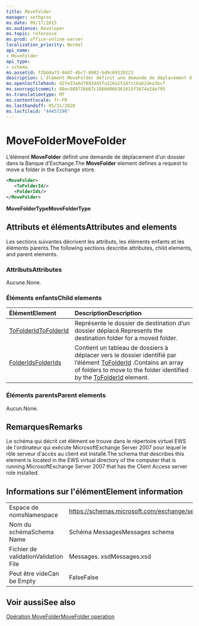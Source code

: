 ```yaml
---
title: MoveFolder
manager: sethgros
ms.date: 09/17/2015
ms.audience: Developer
ms.topic: reference
ms.prod: office-online-server
localization_priority: Normal
api_name:
- MoveFolder
api_type:
- schema
ms.assetid: f2bb0a73-94d7-4bc7-8902-bd9c69120221
description: L’élément MoveFolder définit une demande de déplacement d’un dossier dans la Banque d’Exchange.
ms.openlocfilehash: d2fe33a6d7893d45fa116a1516fcc6ab2dea3bcf
ms.sourcegitcommit: 88ec988f2bb67c1866d06b361615f3674a24e795
ms.translationtype: MT
ms.contentlocale: fr-FR
ms.lasthandoff: 05/31/2020
ms.locfileid: "44457290"
---
```

# <a name="movefolder"></a><span data-ttu-id="624e6-103">MoveFolder</span><span class="sxs-lookup"><span data-stu-id="624e6-103">MoveFolder</span></span>

<span data-ttu-id="624e6-104">L’élément **MoveFolder** définit une demande de déplacement d’un dossier dans la Banque d’Exchange.</span><span class="sxs-lookup"><span data-stu-id="624e6-104">The **MoveFolder** element defines a request to move a folder in the Exchange store.</span></span> 
  
```xml
<MoveFolder>
   <ToFolderId/>
   <FolderIds/>
</MoveFolder>
```

 <span data-ttu-id="624e6-105">**MoveFolderType**</span><span class="sxs-lookup"><span data-stu-id="624e6-105">**MoveFolderType**</span></span>
## <a name="attributes-and-elements"></a><span data-ttu-id="624e6-106">Attributs et éléments</span><span class="sxs-lookup"><span data-stu-id="624e6-106">Attributes and elements</span></span>

<span data-ttu-id="624e6-107">Les sections suivantes décrivent les attributs, les éléments enfants et les éléments parents.</span><span class="sxs-lookup"><span data-stu-id="624e6-107">The following sections describe attributes, child elements, and parent elements.</span></span>
  
### <a name="attributes"></a><span data-ttu-id="624e6-108">Attributs</span><span class="sxs-lookup"><span data-stu-id="624e6-108">Attributes</span></span>

<span data-ttu-id="624e6-109">Aucune.</span><span class="sxs-lookup"><span data-stu-id="624e6-109">None.</span></span>
  
### <a name="child-elements"></a><span data-ttu-id="624e6-110">Éléments enfants</span><span class="sxs-lookup"><span data-stu-id="624e6-110">Child elements</span></span>

|<span data-ttu-id="624e6-111">**Élément**</span><span class="sxs-lookup"><span data-stu-id="624e6-111">**Element**</span></span>|<span data-ttu-id="624e6-112">**Description**</span><span class="sxs-lookup"><span data-stu-id="624e6-112">**Description**</span></span>|
|:-----|:-----|
|[<span data-ttu-id="624e6-113">ToFolderId</span><span class="sxs-lookup"><span data-stu-id="624e6-113">ToFolderId</span></span>](tofolderid.md) <br/> |<span data-ttu-id="624e6-114">Représente le dossier de destination d’un dossier déplacé.</span><span class="sxs-lookup"><span data-stu-id="624e6-114">Represents the destination folder for a moved folder.</span></span>  <br/> |
|[<span data-ttu-id="624e6-115">FolderIds</span><span class="sxs-lookup"><span data-stu-id="624e6-115">FolderIds</span></span>](folderids.md) <br/> |<span data-ttu-id="624e6-116">Contient un tableau de dossiers à déplacer vers le dossier identifié par l’élément [ToFolderId](tofolderid.md) .</span><span class="sxs-lookup"><span data-stu-id="624e6-116">Contains an array of folders to move to the folder identified by the [ToFolderId](tofolderid.md) element.</span></span>  <br/> |
   
### <a name="parent-elements"></a><span data-ttu-id="624e6-117">Éléments parents</span><span class="sxs-lookup"><span data-stu-id="624e6-117">Parent elements</span></span>

<span data-ttu-id="624e6-118">Aucun.</span><span class="sxs-lookup"><span data-stu-id="624e6-118">None.</span></span>
  
## <a name="remarks"></a><span data-ttu-id="624e6-119">Remarques</span><span class="sxs-lookup"><span data-stu-id="624e6-119">Remarks</span></span>

<span data-ttu-id="624e6-120">Le schéma qui décrit cet élément se trouve dans le répertoire virtuel EWS de l'ordinateur qui exécute MicrosoftExchange Server 2007 pour lequel le rôle serveur d'accès au client est installé.</span><span class="sxs-lookup"><span data-stu-id="624e6-120">The schema that describes this element is located in the EWS virtual directory of the computer that is running MicrosoftExchange Server 2007 that has the Client Access server role installed.</span></span>
  
## <a name="element-information"></a><span data-ttu-id="624e6-121">Informations sur l'élément</span><span class="sxs-lookup"><span data-stu-id="624e6-121">Element information</span></span>

|||
|:-----|:-----|
|<span data-ttu-id="624e6-122">Espace de noms</span><span class="sxs-lookup"><span data-stu-id="624e6-122">Namespace</span></span>  <br/> |https://schemas.microsoft.com/exchange/services/2006/messages  <br/> |
|<span data-ttu-id="624e6-123">Nom du schéma</span><span class="sxs-lookup"><span data-stu-id="624e6-123">Schema Name</span></span>  <br/> |<span data-ttu-id="624e6-124">Schéma Messages</span><span class="sxs-lookup"><span data-stu-id="624e6-124">Messages schema</span></span>  <br/> |
|<span data-ttu-id="624e6-125">Fichier de validation</span><span class="sxs-lookup"><span data-stu-id="624e6-125">Validation File</span></span>  <br/> |<span data-ttu-id="624e6-126">Messages. xsd</span><span class="sxs-lookup"><span data-stu-id="624e6-126">Messages.xsd</span></span>  <br/> |
|<span data-ttu-id="624e6-127">Peut être vide</span><span class="sxs-lookup"><span data-stu-id="624e6-127">Can be Empty</span></span>  <br/> |<span data-ttu-id="624e6-128">False</span><span class="sxs-lookup"><span data-stu-id="624e6-128">False</span></span>  <br/> |
   
## <a name="see-also"></a><span data-ttu-id="624e6-129">Voir aussi</span><span class="sxs-lookup"><span data-stu-id="624e6-129">See also</span></span>



[<span data-ttu-id="624e6-130">Opération MoveFolder</span><span class="sxs-lookup"><span data-stu-id="624e6-130">MoveFolder operation</span></span>](movefolder-operation.md)

